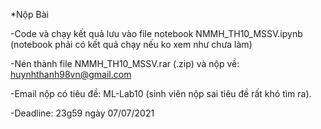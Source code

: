 *Nộp Bài

-Code và chạy kết quả lưu vào file notebook NMMH_TH10_MSSV.ipynb (notebook phải có kết quả chạy nếu ko xem như chưa làm)

-Nén thành file NMMH_TH10_MSSV.rar (.zip) và nộp về: huynhthanh98vn@gmail.com

-Email nộp có tiêu đề: ML-Lab10 (sinh viên nộp sai tiêu đề rất khó tìm ra).

-Deadline: 23g59 ngày 07/07/2021
